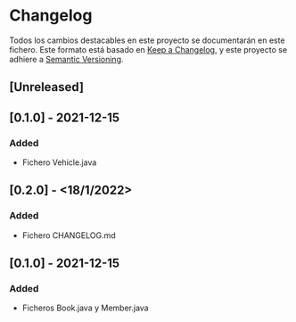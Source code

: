 # Changelog
Todos los cambios destacables en este proyecto se documentarán en este fichero.
Este formato está basado en [Keep a Changelog](https://keepachangelog.com/en/1.0.0/), y este proyecto se adhiere a [Semantic Versioning](https://semver.org/spec/v2.0.0.html).

## [Unreleased]

## [0.1.0] - 2021-12-15
### Added
- Fichero Vehicle.java
## [0.2.0] - <18/1/2022>
### Added
- Fichero CHANGELOG.md

## [0.1.0] - 2021-12-15
### Added
- Ficheros Book.java y Member.java
